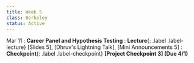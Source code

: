 ```yaml
---
title: Week 5
class: Berkeley
status: Active
---
```



Mar 11
: **Career Panel and Hypothesis Testing**
: **Lecture**{: .label .label-lecture} [Slides 5], [Dhruv's Lightning Talk], [Mini Announcements 5]
: **Checkpoint**{: .label .label-checkpoint} **[Project Checkpoint 3] (Due 4/1)**
